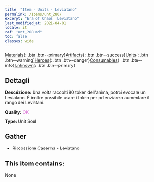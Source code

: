 ```yaml
---
title: "Item - Units - Leviatano"
permalink: /Items/unt_280/
excerpt: "Era of Chaos  Leviatano"
last_modified_at: 2021-04-01
locale: it
ref: "unt_280.md"
toc: false
classes: wide
---
```

 [Materials](/it/Items/){: .btn .btn--primary}[Artifacts](/it/Items/Artifacts/){: .btn .btn--success}[Units](/it/Items/Units/){: .btn .btn--warning}[Heroes](/it/Items/Heroes/){: .btn .btn--danger}[Consumables](/it/Items/Consumables/){: .btn .btn--info}[Unknown](/it/Items/Unknown/){: .btn .btn--primary}

## Dettagli
 **Descrizione:** Una volta raccolti 80 token dell'anima, potrai evocare un Leviatano. È inoltre possibile usare i token per potenziare o aumentare il rango dei Leviatani.

 **Quality:** <span style="color: #DA70D6">OK</span>

 **Type:** Unit Soul

## Gather

*    Riscossione Caserma - Leviatano 

## This item contains:

  None

